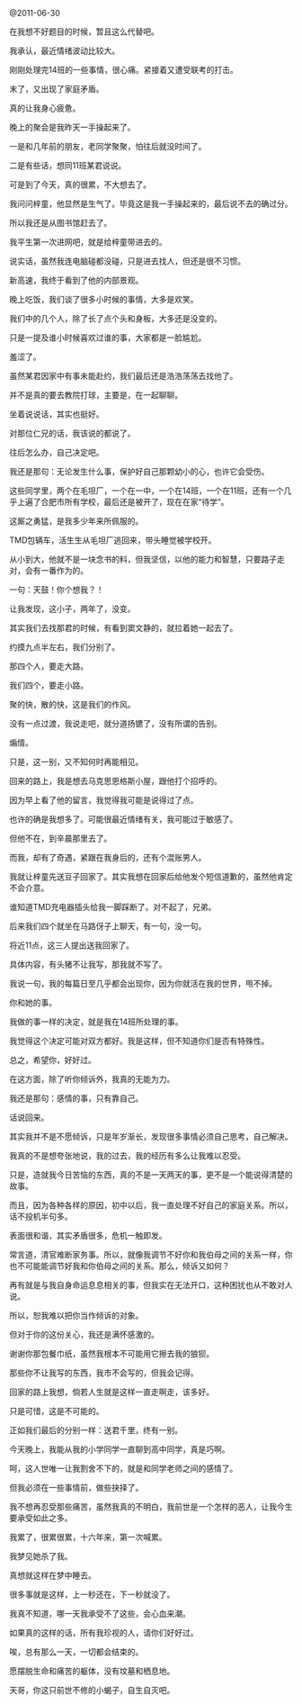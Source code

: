 @2011-06-30

在我想不好题目的时候，暂且这么代替吧。

我承认，最近情绪波动比较大。

刚刚处理完14班的一些事情，很心痛。紧接着又遭受联考的打击。

末了，又出现了家庭矛盾。

真的让我身心疲惫。

晚上的聚会是我昨天一手操起来了。

一是和几年前的朋友，老同学聚聚，怕往后就没时间了。

二是有些话，想同11班某君说说。

可是到了今天，真的很累，不大想去了。

我问问梓童，他显然是生气了。毕竟这是我一手操起来的，最后说不去的确过分。

所以我还是从图书馆赶去了。

我平生第一次进网吧，就是给梓童带进去的。

说实话，虽然我连电脑碰都没碰，只是进去找人，但还是很不习惯。

新高速，我终于看到了他的内部景观。

晚上吃饭，我们谈了很多小时候的事情，大多是欢笑。

我们中的几个人，除了长了点个头和身板，大多还是没变的。

只是一提及谁小时候喜欢过谁的事，大家都是一脸尴尬。

羞涩了。

虽然某君因家中有事未能赴约，我们最后还是浩浩荡荡去找他了。

并不是真的要去教院打球，主要是，在一起聊聊。

坐着说说话，其实也挺好。

对那位仁兄的话，我该说的都说了。

往后怎么办，自己决定吧。

我还是那句：无论发生什么事，保护好自己那颗幼小的心，也许它会受伤。

这些同学里，两个在毛坦厂，一个在一中，一个在14班，一个在11班，还有一个几乎上遍了合肥市所有学校，最后还是被开了，现在在家“待学”。

这厮之勇猛，是我多少年来所佩服的。

TMD包辆车，活生生从毛坦厂逃回来，带头睡觉被学校开。

从小到大，他就不是一块念书的料，但我坚信，以他的能力和智慧，只要路子走对，会有一番作为的。

一句：天鼓！你个想我？！

让我发现，这小子，两年了，没变。

其实我们去找那君的时候，有看到窦文静的，就拉着她一起去了。

约摸九点半左右，我们分别了。

那四个人，要走大路。

我们四个，要走小路。

聚的快，散的快，这是我们的作风。

没有一点过渡，我说走吧，就分道扬镳了，没有所谓的告别。

煽情。

只是，这一别，又不知何时再能相见。

回来的路上，我是想去马克思恩格斯小屋，跟他打个招呼的。

因为早上看了他的留言，我觉得我可能是说得过了点。

也许的确是我想多了。可能很最近情绪有关，我可能过于敏感了。

但他不在，到辛晨那里去了。

而我，却有了奇遇，紧跟在我身后的，还有个混账男人。

我就让梓童先送豆子回家了。其实我想在回家后给他发个短信道歉的，虽然他肯定不会介意。

谁知道TMD充电器插头给我一脚踩断了。对不起了，兄弟。

后来我们四个就坐在马路伢子上聊天，有一句，没一句。

将近11点，这三人提出送我回家了。

具体内容，有头猪不让我写，那我就不写了。

我说一句，我的每篇日至几乎都会出现你，因为你就活在我的世界，甩不掉。

你和她的事。

我做的事一样的决定，就是我在14班所处理的事。

我觉得这个决定可能对双方都好。我是这样，但不知道你们是否有特殊性。

总之，希望你，好好过。

在这方面，除了听你倾诉外，我真的无能为力。

我还是那句：感情的事，只有靠自己。

话说回来。

其实我并不是不愿倾诉，只是年岁渐长，发现很多事情必须自己思考，自己解决。

我真的不是想夸张地说，我的过去，我的经历有多么让我难以忍受。

只是，造就我今日苦恼的东西，真的不是一天两天的事，更不是一个能说得清楚的故事。

而且，因为各种各样的原因，初中以后，我一直处理不好自己的家庭关系。所以，话不投机半句多。

表面很和谐，其实矛盾很多，危机一触即发。

常言道，清官难断家务事。所以，就像我调节不好你和我伯母之间的关系一样，你也不可能能调节好我和你伯母之间的关系。那么，倾诉又如何？

再有就是与我自身命运息息相关的事，但我实在无法开口，这种困扰也从不敢对人说。

所以，恕我难以把你当作倾诉的对象。

但对于你的这份关心，我还是满怀感激的。

谢谢你那包餐巾纸，虽然我根本不可能用它擦去我的狼狈。

那些你不让我写的东西，我市不会写的，但我会记得。

回家的路上我想，倘若人生就是这样一直走啊走，该多好。

只是可惜，这是不可能的。

正如我们最后的分别一样：送君千里，终有一别。

今天晚上，我能从我的小学同学一直聊到高中同学，真是巧啊。

呵，这人世唯一让我割舍不下的，就是和同学老师之间的感情了。

但我必须在一些事情前，做些抉择了。

我不想再忍受那些痛苦，虽然我真的不明白，我前世是一个怎样的恶人，让我今生要承受如此之多。

我累了，很累很累，十六年来，第一次喊累。

我梦见她杀了我。

真想就这样在梦中睡去。

很多事就是这样，上一秒还在，下一秒就没了。

我真不知道，哪一天我承受不了这些，会心血来潮。

如果真的这样的话，所有我珍视的人，请你们好好过。

唉，总有那么一天，一切都会结束的。

愿摆脱生命和痛苦的躯体，没有坟墓和栖息地。

天哥，你这只前世不修的小蝎子，自生自灭吧。
